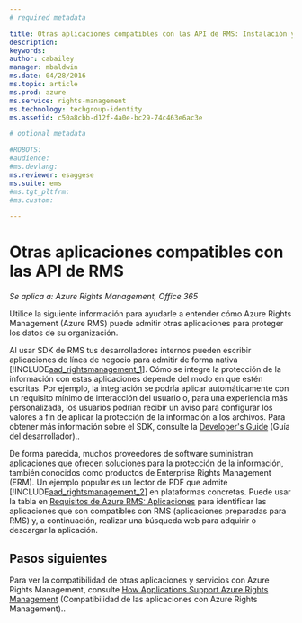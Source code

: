 ```yaml
---
# required metadata

title: Otras aplicaciones compatibles con las API de RMS: Instalación y configuración | Azure RMS
description:
keywords:
author: cabailey
manager: mbaldwin
ms.date: 04/28/2016
ms.topic: article
ms.prod: azure
ms.service: rights-management
ms.technology: techgroup-identity
ms.assetid: c50a8cbb-d12f-4a0e-bc29-74c463e6ac3e

# optional metadata

#ROBOTS:
#audience:
#ms.devlang:
ms.reviewer: esaggese
ms.suite: ems
#ms.tgt_pltfrm:
#ms.custom:

---
```


# Otras aplicaciones compatibles con las API de RMS

*Se aplica a: Azure Rights Management, Office 365*

Utilice la siguiente información para ayudarle a entender cómo Azure Rights Management (Azure RMS) puede admitir otras aplicaciones para proteger los datos de su organización.

Al usar SDK de RMS tus desarrolladores internos pueden escribir aplicaciones de línea de negocio para admitir de forma nativa [!INCLUDE[aad_rightsmanagement_1](../includes/aad_rightsmanagement_1_md.md)]. Cómo se integre la protección de la información con estas aplicaciones depende del modo en que estén escritas. Por ejemplo, la integración se podría aplicar automáticamente con un requisito mínimo de interacción del usuario o, para una experiencia más personalizada, los usuarios podrían recibir un aviso para configurar los valores a fin de aplicar la protección de la información a los archivos. Para obtener más información sobre el SDK, consulte la [Developer's Guide](../develop/developers-guide.md) (Guía del desarrollador)..

De forma parecida, muchos proveedores de software suministran aplicaciones que ofrecen soluciones para la protección de la información, también conocidos como productos de Enterprise Rights Management (ERM). Un ejemplo popular es un lector de PDF que admite [!INCLUDE[aad_rightsmanagement_2](../includes/aad_rightsmanagement_2_md.md)] en plataformas concretas. Puede usar la tabla en [Requisitos de Azure RMS: Aplicaciones](../get-started/requirements-applications.md) para identificar las aplicaciones que son compatibles con RMS (aplicaciones preparadas para RMS) y, a continuación, realizar una búsqueda web para adquirir o descargar la aplicación.

## Pasos siguientes

Para ver la compatibilidad de otras aplicaciones y servicios con Azure Rights Management, consulte [How Applications Support Azure Rights Management](applications-support.md) (Compatibilidad de las aplicaciones con Azure Rights Management)..

<!--HONumber=Apr16_HO4-->


